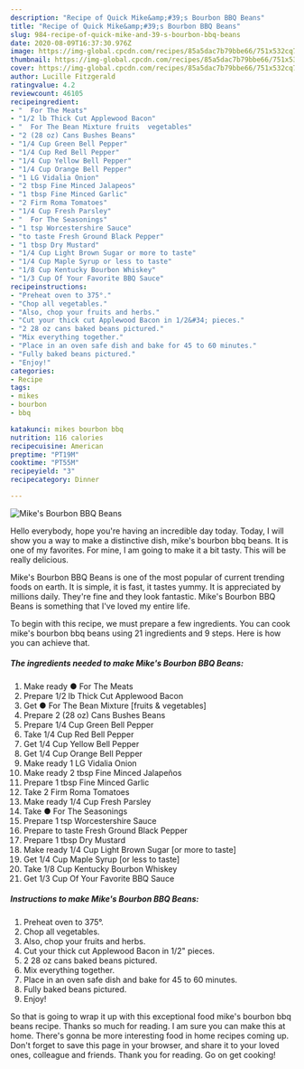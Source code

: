 ```yaml
---
description: "Recipe of Quick Mike&amp;#39;s Bourbon BBQ Beans"
title: "Recipe of Quick Mike&amp;#39;s Bourbon BBQ Beans"
slug: 984-recipe-of-quick-mike-and-39-s-bourbon-bbq-beans
date: 2020-08-09T16:37:30.976Z
image: https://img-global.cpcdn.com/recipes/85a5dac7b79bbe66/751x532cq70/mikes-bourbon-bbq-beans-recipe-main-photo.jpg
thumbnail: https://img-global.cpcdn.com/recipes/85a5dac7b79bbe66/751x532cq70/mikes-bourbon-bbq-beans-recipe-main-photo.jpg
cover: https://img-global.cpcdn.com/recipes/85a5dac7b79bbe66/751x532cq70/mikes-bourbon-bbq-beans-recipe-main-photo.jpg
author: Lucille Fitzgerald
ratingvalue: 4.2
reviewcount: 46105
recipeingredient:
- "  For The Meats"
- "1/2 lb Thick Cut Applewood Bacon"
- "  For The Bean Mixture fruits  vegetables"
- "2 (28 oz) Cans Bushes Beans"
- "1/4 Cup Green Bell Pepper"
- "1/4 Cup Red Bell Pepper"
- "1/4 Cup Yellow Bell Pepper"
- "1/4 Cup Orange Bell Pepper"
- "1 LG Vidalia Onion"
- "2 tbsp Fine Minced Jalapeos"
- "1 tbsp Fine Minced Garlic"
- "2 Firm Roma Tomatoes"
- "1/4 Cup Fresh Parsley"
- "  For The Seasonings"
- "1 tsp Worcestershire Sauce"
- "to taste Fresh Ground Black Pepper"
- "1 tbsp Dry Mustard"
- "1/4 Cup Light Brown Sugar or more to taste"
- "1/4 Cup Maple Syrup or less to taste"
- "1/8 Cup Kentucky Bourbon Whiskey"
- "1/3 Cup Of Your Favorite BBQ Sauce"
recipeinstructions:
- "Preheat oven to 375°."
- "Chop all vegetables."
- "Also, chop your fruits and herbs."
- "Cut your thick cut Applewood Bacon in 1/2&#34; pieces."
- "2 28 oz cans baked beans pictured."
- "Mix everything together."
- "Place in an oven safe dish and bake for 45 to 60 minutes."
- "Fully baked beans pictured."
- "Enjoy!"
categories:
- Recipe
tags:
- mikes
- bourbon
- bbq

katakunci: mikes bourbon bbq 
nutrition: 116 calories
recipecuisine: American
preptime: "PT19M"
cooktime: "PT55M"
recipeyield: "3"
recipecategory: Dinner

---
```



![Mike&#39;s Bourbon BBQ Beans](https://img-global.cpcdn.com/recipes/85a5dac7b79bbe66/751x532cq70/mikes-bourbon-bbq-beans-recipe-main-photo.jpg)

Hello everybody, hope you're having an incredible day today. Today, I will show you a way to make a distinctive dish, mike&#39;s bourbon bbq beans. It is one of my favorites. For mine, I am going to make it a bit tasty. This will be really delicious.

Mike&#39;s Bourbon BBQ Beans is one of the most popular of current trending foods on earth. It is simple, it is fast, it tastes yummy. It is appreciated by millions daily. They're fine and they look fantastic. Mike&#39;s Bourbon BBQ Beans is something that I've loved my entire life.




To begin with this recipe, we must prepare a few ingredients. You can cook mike&#39;s bourbon bbq beans using 21 ingredients and 9 steps. Here is how you can achieve that.

<!--inarticleads1-->

##### The ingredients needed to make Mike&#39;s Bourbon BBQ Beans:

1. Make ready  ● For The Meats
1. Prepare 1/2 lb Thick Cut Applewood Bacon
1. Get  ● For The Bean Mixture [fruits &amp; vegetables]
1. Prepare 2 (28 oz) Cans Bushes Beans
1. Prepare 1/4 Cup Green Bell Pepper
1. Take 1/4 Cup Red Bell Pepper
1. Get 1/4 Cup Yellow Bell Pepper
1. Get 1/4 Cup Orange Bell Pepper
1. Make ready 1 LG Vidalia Onion
1. Make ready 2 tbsp Fine Minced Jalapeños
1. Prepare 1 tbsp Fine Minced Garlic
1. Take 2 Firm Roma Tomatoes
1. Make ready 1/4 Cup Fresh Parsley
1. Take  ● For The Seasonings
1. Prepare 1 tsp Worcestershire Sauce
1. Prepare to taste Fresh Ground Black Pepper
1. Prepare 1 tbsp Dry Mustard
1. Make ready 1/4 Cup Light Brown Sugar [or more to taste]
1. Get 1/4 Cup Maple Syrup [or less to taste]
1. Take 1/8 Cup Kentucky Bourbon Whiskey
1. Get 1/3 Cup Of Your Favorite BBQ Sauce




<!--inarticleads2-->

##### Instructions to make Mike&#39;s Bourbon BBQ Beans:

1. Preheat oven to 375°.
1. Chop all vegetables.
1. Also, chop your fruits and herbs.
1. Cut your thick cut Applewood Bacon in 1/2&#34; pieces.
1. 2 28 oz cans baked beans pictured.
1. Mix everything together.
1. Place in an oven safe dish and bake for 45 to 60 minutes.
1. Fully baked beans pictured.
1. Enjoy!




So that is going to wrap it up with this exceptional food mike&#39;s bourbon bbq beans recipe. Thanks so much for reading. I am sure you can make this at home. There's gonna be more interesting food in home recipes coming up. Don't forget to save this page in your browser, and share it to your loved ones, colleague and friends. Thank you for reading. Go on get cooking!
